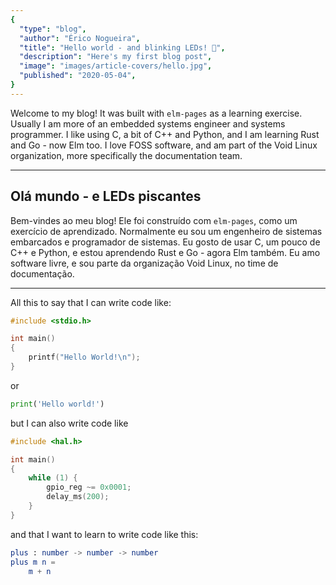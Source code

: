 ```yaml
---
{
  "type": "blog",
  "author": "Érico Nogueira",
  "title": "Hello world - and blinking LEDs! 🚀",
  "description": "Here's my first blog post",
  "image": "images/article-covers/hello.jpg",
  "published": "2020-05-04",
}
---
```


Welcome to my blog! It was built with `elm-pages` as a learning exercise.
Usually I am more of an embedded systems engineer and systems programmer. I
like using C, a bit of C++ and Python, and I am learning Rust and Go - now Elm
too. I love FOSS software, and am part of the Void Linux organization, more
specifically the documentation team.

---

## Olá mundo - e LEDs piscantes

Bem-vindes ao meu blog! Ele foi construído com `elm-pages`, como um exercício
de aprendizado. Normalmente eu sou um engenheiro de sistemas embarcados e
programador de sistemas. Eu gosto de usar C, um pouco de C++ e Python, e estou
aprendendo Rust e Go - agora Elm também. Eu amo software livre, e sou parte da
organização Void Linux, no time de documentação.

---

All this to say that I can write code like:

```cpp
#include <stdio.h>

int main()
{
	printf("Hello World!\n");
}
```

or

```python
print('Hello world!')
```

but I can also write code like

```cpp
#include <hal.h>

int main()
{
	while (1) {
		gpio_reg ~= 0x0001;
		delay_ms(200);
	}
}
```

and that I want to learn to write code like this:

```elm
plus : number -> number -> number
plus m n =
    m + n
```
